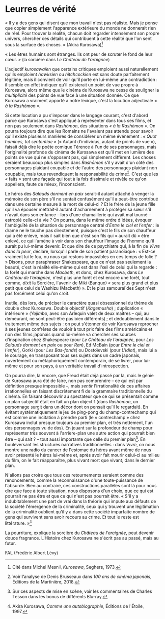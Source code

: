 # Leurres de vérité

« Il y a des gens qui disent que mon travail n'est pas réaliste. Mais je pense que copier simplement l'apparence extérieure du monde ne donnerait rien de réel. Pour trouver la réalité, chacun doit regarder intensément son propre univers, chercher ces détails qui contribuent à cette réalité que l'on sent sous la surface des choses. » (Akira Kurosawa)[^1]

« Les êtres humains sont étranges. Ils ont peur de scruter le fond de leur cœur. » (la sorcière dans _Le Château de l'araignée_)

L'adjectif _kurosawaïen_ que certains critiques emploient aussi naturellement qu'ils emploient _hawksien_ ou _hitchcockien_ est sans doute parfaitement légitime, mais il convient de voir qu'il porte en lui-même une contradiction : il semble en effet indiquer qu'il existerait un point de vue propre à Kurosawa, alors même que le cinéma de Kurosawa ne cesse de souligner la _multiplicité_ des points de vue face à une situation donnée. Ce que Kurosawa a vraiment apporté à notre lexique, c'est la locution adjectivale _« à la Rashōmon »_.

Si cette locution a pu s'imposer dans le langage courant, c'est d'abord parce que Kurosawa s'est appliqué à représenter dans tous ses films, et non pas seulement dans _Rashōmon_, des situations _« à la Rashōmon »_. On pourra toujours dire que les Romains ne l'avaient pas attendu pour savoir qu'il existe plusieurs manières de considérer un même événement : _« Quot homines, tot sententiae »_ (« Autant d'individus, autant de points de vue »), faisait déjà dire le poète comique Térence à l'un de ses personnages, mais l'originalité profonde du cinéma de Kurosawa est qu'il met en lumière des points de vue qui ne s'opposent pas, qui simplement diffèrent. Les choses seraient beaucoup plus simples dans _Rashōmon_ s'il y avait d'un côté des personnages plaidant coupable et de l'autre des personnages plaidant non coupable, mais tous revendiquent la responsabilité du crime[^2]. C'est que les « faits » sont une façade qui tout à la fois dissimule et révèle ce qu'on appellera, faute de mieux, l'inconscient.

Le héros des _Salauds dorment en paix_ serait-il autant attaché à venger la mémoire de son père s'il ne sentait confusément qu'il a peut-être contribué dans une certaine mesure à la mort de celui-ci ? Et le frère de la jeune fille qu'il va épouser mettrait-il autant d'acharnement à protéger sa sœur s'il n'avait dans son enfance – lors d'une chamaillerie qui avait mal tourné – estropié celle-ci à vie ? On pourra, dans le même ordre d'idées, évoquer l'ambiguïté de la situation du personnage central d'_Entre le ciel et l'enfer_ : le drame ne le touche pas directement, puisque c'est le fils de son chauffeur qui a été enlevé, mais il sait bien que c'est son fils qui « aurait dû » être enlevé, ce qui l'amène à voir dans son chauffeur l'image de l'homme qu'il aurait pu lui-même devenir. Et que dire de ce psychiatre qui, à la fin de _Vivre dans la peur_, déclare, lorsqu'il parle de son patient paranoïaque : « Est-ce vraiment lui le fou, ou nous qui restons impassibles en ces temps de folie ? » Disons, pour paraphraser Shakespeare, que ce n'est pas seulement la beauté, c'est la réalité elle-même qui est dans l'œil de celui qui la regarde : la forêt qui marche dans _Macbeth_, et donc, chez Kurosawa, dans _Le Château de l'araignée_, n'est plus une forêt et est encore une forêt, tout comme, _dixit_ la Sorcière, l'avenir de Miki (Banquo) « sera plus grand et plus petit que celui de Washizu (Macbeth) ». Et le plus samouraï des Sept n'est pas forcément celui qu'on croit.

Inutile, dès lors, de préciser le caractère quasi obsessionnel du thème du double chez Kurosawa. Double objectif (_Kagemusha_) ; duplication « intérieure » (_Yojimbo_, avec son Arlequin valet de deux maîtres – qui, au demeurant, ne sont peut-être pas bien différents) ; et dédoublement dans le traitement même des sujets : on peut s'étonner de voir Kurosawa reprocher à ses jeunes confrères de vouloir à tout prix faire des films américains et non des films japonais quand lui-même va chercher ses sources d'inspiration chez Shakespeare (pour _Le Château de l'araignée_, pour _Les Salauds dorment en paix_ ou pour _Ran_), Ed McBain (pour _Entre le ciel et l'enfer_), Gorki (pour _Les Bas-fonds_) ou Dostoïevski (pour _L'Idiot_), mais lui a le courage, en transposant tous ses sujets dans un cadre japonais, ouvertement ou métaphoriquement contemporain, de se livrer, pour lui-même et pour son pays, à un véritable travail d'introspection.

On pourra dire, là encore, que Freud était déjà passé par là, mais le génie de Kurosawa aura été de faire, non pas comprendre – ce qui est par définition presque impossible –, mais _sentir_ l'irrationalité de ces affaires irrationnelles en faisant discrètement fi de la grammaire traditionnelle du cinéma. En faisant découvrir au spectateur que ce qui se présentait comme un plan subjectif était en fait un plan objectif (dans _Rashōmon_, un personnage surgit dans un décor dont on pensait qu'il le regardait). En évitant systématiquement le jeu de ping-pong du champ-contrechamp qui est comme une incitation à prendre parti (le « contrechamp » chez Kurosawa inclut presque toujours au premier plan, et très nettement, l'un des personnages vu de dos). En jouant sur la profondeur de champ pour représenter très souvent à l'arrière-plan une autre action qui pourrait bien être – qui sait ? – tout aussi importante que celle du premier plan[^3]. En bouleversant les structures narratives traditionnelles : dans _Vivre_, on nous montre une radio du cancer de l'estomac du héros avant même de nous avoir présenté le héros lui-même et, après avoir fait mourir celui-ci au milieu du film, on le fait réapparaître, plus vivant mort que vivant, dans le dernier plan.

N'allons pas croire que tous ces retournements seraient comme des renoncements, comme la reconnaissance d'une toute-puissance de l'absurde. Bien au contraire, ces constructions parallèles sont là pour nous dire que face à toute situation, nous disposons d'un choix, que ce qui est pourrait ne pas être et que ce qui n'est pas pourrait être. « S'il y a indubitablement une part de vrai dans la théorie qui impute aux défauts de la société l'émergence de la criminalité, ceux qui y trouvent une légitimation de la criminalité oublient qu'il y a dans cette société imparfaite nombre de gens qui survivent sans avoir recours au crime. Et tout le reste est littérature. »[^4]

La pourriture, explique la sorcière du _Château de l'araignée_, peut devenir douce fragrance. L'Histoire chez Kurosawa ne s'écrit pas au passé, mais au futur.

FAL (Frédéric Albert Lévy)

[^1]: Cité dans Michel Mesnil, _Kurosawa_, Seghers, 1973.
[^2]: Voir l'analyse de Denis Brusseaux dans _100 ans de cinéma japonais_, Éditions de la Martinière, 2018.
[^3]: Sur ces aspects de mise en scène, voir les commentaires de Charles Tesson dans les bonus de différents Blu-ray.
[^4]: Akira Kurosawa, _Comme une autobiographie_, Éditions de l'Étoile, 1997.
